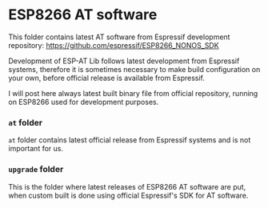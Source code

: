 # ESP8266 AT software

This folder contains latest AT software from Espressif development repository:
https://github.com/espressif/ESP8266_NONOS_SDK

Development of ESP-AT Lib follows latest development from Espressif systems,
therefore it is sometimes necessary to make build configuration on your own,
before official release is available from Espressif.

I will post here always latest built binary file from official repository,
running on ESP8266 used for development purposes.

### `at` folder

`at` folder contains latest official release from Espressif systems and is not important for us.

### `upgrade` folder

This is the folder where latest releases of ESP8266 AT software are put,
when custom built is done using official Espressif's SDK for AT software.